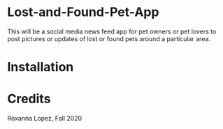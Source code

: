 # Lost-and-Found-Pet-App
This will be a social media news feed app for pet owners or pet lovers to post pictures or updates of lost or found pets around a particular area. 

# Installation

# Credits
Roxanna Lopez, Fall 2020
